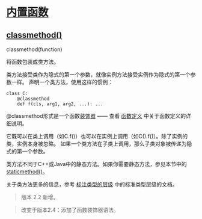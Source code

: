 # [内置函数](https://github.com/Summer-Felix/Develop/blob/master/Python/内置函数.md) #

## [classmethod()](http://python.usyiyi.cn/translate/python_352/library/functions.html) ##

classmethod(function)

将函数包装成类方法。

类方法接受类作为隐式的第一个参数，就像实例方法接受实例作为隐式的第一个参数一样。
声明一个类方法，使用这样的惯例：

```
class C:
    @classmethod
    def f(cls, arg1, arg2, ...): ...
```

@classmethod形式是一个函数[装饰器](http://python.usyiyi.cn/translate/python_352/glossary.html#term-decorator) —— 查看
[函数定义](http://python.usyiyi.cn/translate/python_352/reference/compound_stmts.html#function)
中关于函数定义的详细说明。

它既可以在类上调用（如C.f()）也可以在实例上调用（如C().f()）。除了实例的类，实例本身被忽略。
如果一个类方法在子类上调用，那么子类对象被传递为隐式的第一个参数。

类方法不同于C++或Java中的静态方法。如果你需要静态方法，参见本节中的 [staticmethod()](http://python.usyiyi.cn/translate/python_352/library/functions.html)。

关于类方法更多的信息，参考
[标注类型的层级](http://python.usyiyi.cn/translate/python_352/reference/datamodel.html#types)
中的标准类型层级的文档。

> 版本 2.2 新增。

> 改变于版本2.4：添加了函数装饰器语法。

